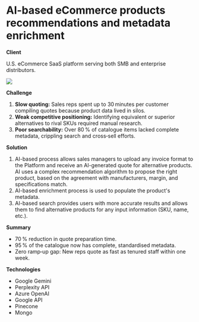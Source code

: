 # AI-based eCommerce products recommendations and metadata enrichment

**Client**

U.S. eCommerce SaaS platform serving both SMB and enterprise distributors.

  
  

![](https://devrain.blob.core.windows.net/cases/AI-based_eCommerce.png)

  
  

**Challenge**

  

1. **Slow quoting:** Sales reps spent up to 30 minutes per customer compiling quotes because product data lived in silos.
2. **Weak competitive positioning:** Identifying equivalent or superior alternatives to rival SKUs required manual research.
3. **Poor searchability:** Over 80 % of catalogue items lacked complete metadata, crippling search and cross‑sell efforts.

  
  

**Solution**

1. AI-based process allows sales managers to upload any invoice format to the Platform and receive an AI-generated quote for alternative products. AI uses a complex recommendation algorithm to propose the right product, based on the agreement with manufacturers, margin, and specifications match.
2. AI-based enrichment process is used to populate the product's metadata.
3. AI-based search provides users with more accurate results and allows them to find alternative products for any input information (SKU, name, etc.).

  
  

**Summary**

*   70 % reduction in quote preparation time.
*   95 % of the catalogue now has complete, standardised metadata.
*   Zero ramp‑up gap: New reps quote as fast as tenured staff within one week.

  
  

**Technologies**

*   Google Gemini
*   Perplexity API
*   Azure OpenAI
*   Google API
*   Pinecone
*   Mongo